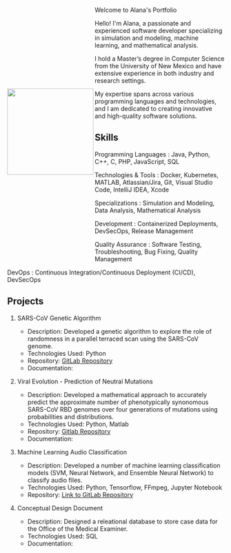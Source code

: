 
<img src="https://achigbrow.github.io/img/LaurenCheriePhotography___-12.jpg" width="200" align="left" style="float: left" hspce="105" vspace="205">




Welcome to Alana's Portfolio

Hello! I'm Alana, a passionate and experienced software developer specializing in simulation and modeling, machine learning, and mathematical analysis. 

I hold a Master’s degree in Computer Science from the University of New Mexico and have extensive experience in both industry and research settings. 

My expertise spans across various programming languages and technologies, and I am dedicated to creating innovative and high-quality software solutions.

## Skills
Programming Languages
: Java, Python, C++, C, PHP, JavaScript, SQL

Technologies & Tools
: Docker, Kubernetes, MATLAB, Atlassian/Jira, Git, Visual Studio Code, IntelliJ IDEA, Xcode

Specializations
: Simulation and Modeling, Data Analysis, Mathematical Analysis

Development
: Containerized Deployments, DevSecOps, Release Management

Quality Assurance
: Software Testing, Troubleshooting, Bug Fixing, Quality Management

DevOps
: Continuous Integration/Continuous Deployment (CI/CD), DevSecOps

## Projects
1. SARS-CoV Genetic Algorithm

    -  Description: Developed a genetic algorithm to explore the role of randomness in a parallel terraced scan using the SARS-CoV genome.
    -  Technologies Used: Python
    -  Repository: [GitLab Repository](https://github.com/JStewart28/CS523-project3-GA)
    -  Documentation: 

2. Viral Evolution - Prediction of Neutral Mutations

    -  Description: Developed a mathematical approach to accurately predict the approximate number of phenotypically synonomous SARS-CoV RBD genomes over four generations of mutations using probabilities and distributions.
    -  Technologies Used: Python, Matlab
    -  Repository: [Gitlab Repository](https://github.com/achigbrow/CAS-523-Proj-2)
    -  Documentation: 

3. Machine Learning Audio Classification
    -  Description: Developed a number of machine learning classification models (SVM, Neural Network, and Ensemble Neural Network) to classify audio files.
    -  Technologies Used: Python, Tensorflow, FFmpeg, Jupyter Notebook
    -  Repository: [Link to GitLab Repository](https://github.com/achigbrow/CS529_Project3/tree/main)

4. Conceptual Design Document

    -  Description: Designed a releational database to store case data for the Office of the Medical Examiner.
    -  Technologies Used: SQL
    -  Documentation:

